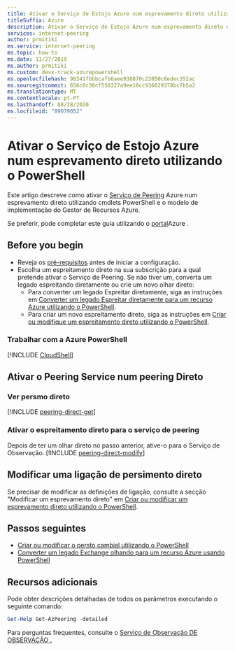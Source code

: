 ```yaml
---
title: Ativar o Serviço de Estojo Azure num esprevamento direto utilizando o PowerShell
titleSuffix: Azure
description: Ativar o Serviço de Estojo Azure num esprevamento direto utilizando o PowerShell
services: internet-peering
author: prmitiki
ms.service: internet-peering
ms.topic: how-to
ms.date: 11/27/2019
ms.author: prmitiki
ms.custom: devx-track-azurepowershell
ms.openlocfilehash: 98341fbbbcafb6aee938870c22050c6edec352ac
ms.sourcegitcommit: 656c0c38cf550327a9ee10cc936029378bc7b5a2
ms.translationtype: MT
ms.contentlocale: pt-PT
ms.lasthandoff: 08/28/2020
ms.locfileid: "89079052"
---
```

# <a name="enable-azure-peering-service-on-a-direct-peering-by-using-powershell"></a>Ativar o Serviço de Estojo Azure num esprevamento direto utilizando o PowerShell

Este artigo descreve como ativar o [Serviço de Peering](overview-peering-service.md) Azure num esprevamento direto utilizando cmdlets PowerShell e o modelo de implementação do Gestor de Recursos Azure.

Se preferir, pode completar este guia utilizando o [portal](howto-peering-service-portal.md)Azure .

## <a name="before-you-begin"></a>Before you begin
* Reveja os [pré-requisitos](prerequisites.md) antes de iniciar a configuração.
* Escolha um espreitamento direto na sua subscrição para a qual pretende ativar o Serviço de Peering. Se não tiver um, converta um legado espreitando diretamente ou crie um novo olhar direto:
    * Para converter um legado Espreitar diretamente, siga as instruções em [Converter um legado Espreitar diretamente para um recurso Azure utilizando o PowerShell](howto-legacy-direct-powershell.md).
    * Para criar um novo espreitamento direto, siga as instruções em [Criar ou modifique um espreitamento direto utilizando o PowerShell](howto-direct-powershell.md).

### <a name="work-with-azure-powershell"></a>Trabalhar com a Azure PowerShell
[!INCLUDE [CloudShell](./includes/cloudshell-powershell-about.md)]

## <a name="enable-peering-service-on-a-direct-peering"></a>Ativar o Peering Service num peering Direto

### <a name="view-direct-peering"></a><a name= get></a>Ver persmo direto
[!INCLUDE [peering-direct-get](./includes/direct-powershell-get.md)]

### <a name="enable-the-direct-peering-for-peering-service"></a><a name= get></a>Ativar o espreitamento direto para o serviço de peering

Depois de ter um olhar direto no passo anterior, ative-o para o Serviço de Observação.
[!INCLUDE [peering-direct-modify](./includes/peering-service-direct-powershell.md)]

## <a name="modify-a-direct-peering-connection"></a>Modificar uma ligação de persimento direto

Se precisar de modificar as definições de ligação, consulte a secção "Modificar um esprevamento direto" em [Criar ou modificar um esprevamento direto utilizando o PowerShell](howto-direct-powershell.md).

## <a name="next-steps"></a>Passos seguintes

* [Criar ou modificar o persto cambial utilizando o PowerShell](howto-exchange-powershell.md)
* [Converter um legado Exchange olhando para um recurso Azure usando PowerShell](howto-legacy-exchange-powershell.md)

## <a name="additional-resources"></a>Recursos adicionais
Pode obter descrições detalhadas de todos os parâmetros executando o seguinte comando:

```powershell
Get-Help Get-AzPeering -detailed
```

Para perguntas frequentes, consulte o [Serviço de Observação DE OBSERVAÇÃO .](service-faqs.md)
